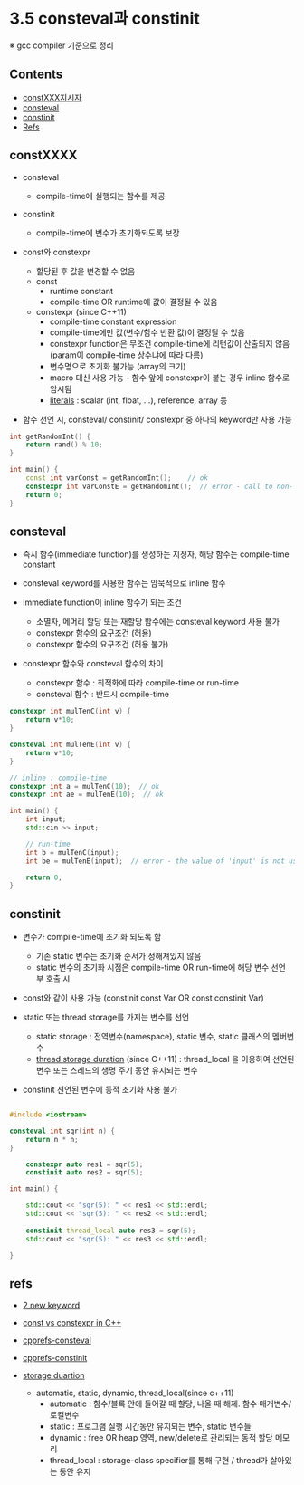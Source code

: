 # 3.5 consteval과 constinit

※ gcc compiler 기준으로 정리

## Contents

- [constXXX지시자](#constxxxx)
- [consteval](#consteval)
- [constinit](#constinit)
- [Refs](#refs)

## constXXXX

* consteval
    + compile-time에 실행되는 함수를 제공

* constinit 
    + compile-time에 변수가 초기화되도록 보장

* const와 constexpr
    + 할당된 후 값을 변경할 수 없음
    + const
        - runtime constant
        - compile-time OR runtime에 값이 결정될 수 있음
    + constexpr (since C++11)
        - compile-time constant expression
        - compile-time에만 값(변수/함수 반환 값)이 결정될 수 있음
        - constexpr function은 무조건 compile-time에 리턴값이 산출되지 않음 (param이 compile-time 상수냐에 따라 다름)
        - 변수명으로 초기화 불가능 (array의 크기)
        - macro 대신 사용 가능 - 함수 앞에 constexpr이 붙는 경우 inline 함수로 암시됨
        - [literals](https://en.cppreference.com/w/cpp/named_req/LiteralType) : scalar (int, float, ...), reference, array 등

* 함수 선언 시, consteval/ constinit/ constexpr 중 하나의 keyword만 사용 가능

```cpp
int getRandomInt() {
    return rand() % 10;
}

int main() {
    const int varConst = getRandomInt();    // ok
    constexpr int varConstE = getRandomInt();  // error - call to non-'constexpr' function
    return 0;
}
```

## consteval

* 즉시 함수(immediate function)를 생성하는 지정자, 해당 함수는 compile-time constant
* consteval keyword를 사용한 함수는 암묵적으로 inline 함수
* immediate function이 inline 함수가 되는 조건
    + 소멸자, 메머리 할당 또는 재할당 함수에는 consteval keyword 사용 불가
    + constexpr 함수의 요구조건 (허용)
    + constexpr 함수의 요구조건 (허용 불가)

* constexpr 함수와 consteval 함수의 차이
    + constexpr 함수 : 최적화에 따라 compile-time or run-time
    + consteval 함수 : 반드시 compile-time 
```cpp
constexpr int mulTenC(int v) {
    return v*10;
}

consteval int mulTenE(int v) {
    return v*10;
}

// inline : compile-time
constexpr int a = mulTenC(10);  // ok
constexpr int ae = mulTenE(10);  // ok

int main() {
    int input;
    std::cin >> input;

    // run-time
    int b = mulTenC(input);
    int be = mulTenE(input);  // error - the value of 'input' is not usable in a constant expression

    return 0;
}
```

## constinit

* 변수가 compile-time에 초기화 되도록 함
    + 기존 static 변수는 초기화 순서가 정해져있지 않음
    + static 변수의 초기화 시점은 compile-time OR run-time에 해당 변수 선언 부 호출 시

* const와 같이 사용 가능 (constinit const Var OR const constinit Var)

* static 또는 thread storage를 가지는 변수를 선언
    + static storage : 전역변수(namespace), static 변수, static 클래스의 멤버변수
    + [thread storage duration](https://en.cppreference.com/w/c/language/thread_storage_duration) (since C++11) : thread_local 을 이용하여 선언된 변수 또는 스레드의 생명 주기 동안 유지되는 변수

* constinit 선언된 변수에 동적 초기화 사용 불가

```cpp

#include <iostream>

consteval int sqr(int n) {
    return n * n;
}

    constexpr auto res1 = sqr(5);                  
    constinit auto res2 = sqr(5);                 

int main() {

    std::cout << "sqr(5): " << res1 << std::endl;
    std::cout << "sqr(5): " << res2 << std::endl;
   
    constinit thread_local auto res3 = sqr(5);     
    std::cout << "sqr(5): " << res3 << std::endl;

}
```

## refs

* [2 new keyword](https://www.modernescpp.com/index.php/c-20-consteval-and-constinit)
* [const vs constexpr in C++](http://www.vishalchovatiya.com/when-to-use-const-vs-constexpr-in-cpp/)
* [cpprefs-consteval](https://en.cppreference.com/w/cpp/language/consteval)
* [cpprefs-constinit](https://en.cppreference.com/w/cpp/language/constinit)


* [storage duartion](https://en.cppreference.com/w/cpp/language/storage_duration)
    + automatic, static, dynamic, thread_local(since c++11)
        + automatic : 함수/블록 안에 들어갈 때 할당, 나올 때 해제. 함수 매개변수/로컬변수
        + static : 프로그램 실행 시간동안 유지되는 변수, static 변수들
        + dynamic : free OR heap 영역, new/delete로 관리되는 동적 할당 메모리
        + thread_local : storage-class specifier를 통해 구현 / thread가 살아있는 동안 유지
